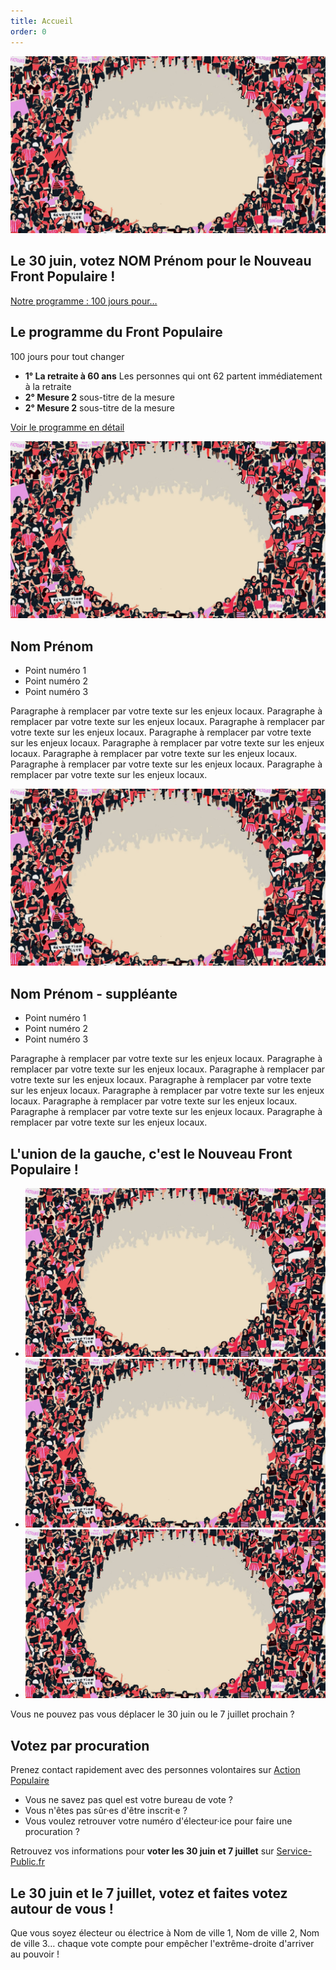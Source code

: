 ```yaml
---
title: Accueil
order: 0
---
```


<section class="entete">
  <!-- Ci-dessous la photo de votre candidat·e -->
  <img alt="Nom Prénom candidat pour le Front Populaire le 30 juin" src="./images/Illu_FP.jpg">

<h1>Le 30 juin, votez NOM Prénom pour le Nouveau Front Populaire !</h1>

  <a href="">Notre programme : 100 jours pour…</a>

</section>

<section class="programme">

  <h2>Le programme du Front Populaire</h2>
<span>100 jours pour tout changer</span>

<ul>
  <li>
    <strong>1° La retraite à 60 ans</strong>
    Les personnes qui ont 62 partent immédiatement à la retraite
  </li>
  <li>
    <strong>2° Mesure 2</strong>
    sous-titre de la mesure
  </li>
  <li>
    <strong>2° Mesure 2</strong>
    sous-titre de la mesure
  </li>
</ul>

  <a href="">Voir le programme en détail</a>


</section>

<section class="candidature">
  <!-- Ci-dessous la photo de votre candidat·e -->
  <img alt="Nom Prénom candidat pour le Front Populaire le 30 juin" src="./images/Illu_FP.jpg">

<h2>Nom Prénom</h2>

  <!-- Ci-dessous 3 points à retenir sur votre candidat·e (faire court !) -->
<ul>
  <li>
    Point numéro 1
  </li>
  <li>
    Point numéro 2
  </li>
  <li>
    Point numéro 3
  </li>
</ul>

  <!-- Ci-dessous un petit texte reprenant 2 ou 3 mesures nationales en les déclinant sur les impacts locaux. -->
Paragraphe à remplacer par votre texte sur les enjeux locaux. Paragraphe à remplacer par votre texte sur les enjeux locaux. Paragraphe à remplacer par votre texte sur les enjeux locaux. Paragraphe à remplacer par votre texte sur les enjeux locaux. Paragraphe à remplacer par votre texte sur les enjeux locaux. Paragraphe à remplacer par votre texte sur les enjeux locaux. Paragraphe à remplacer par votre texte sur les enjeux locaux. Paragraphe à remplacer par votre texte sur les enjeux locaux. 

<!-- Si besoin car non présent·e sur la 1e photo, ci-dessous la photo de votre suppléant·e -->
  <img alt="Nom Prénom suppléante pour le Front Populaire le 30 juin" src="./images/Illu_FP.jpg">

<h2>Nom Prénom - suppléante</h2>

  <!-- Ci-dessous 3 points à retenir sur votre candidat·e (faire court !) -->
<ul>
  <li>
    Point numéro 1
  </li>
  <li>
    Point numéro 2
  </li>
  <li>
    Point numéro 3
  </li>
</ul>

  <!-- Ci-dessous un petit texte reprenant 2 ou 3 mesures nationales en les déclinant sur les impacts locaux. -->
Paragraphe à remplacer par votre texte sur les enjeux locaux. Paragraphe à remplacer par votre texte sur les enjeux locaux. Paragraphe à remplacer par votre texte sur les enjeux locaux. Paragraphe à remplacer par votre texte sur les enjeux locaux. Paragraphe à remplacer par votre texte sur les enjeux locaux. Paragraphe à remplacer par votre texte sur les enjeux locaux. Paragraphe à remplacer par votre texte sur les enjeux locaux. Paragraphe à remplacer par votre texte sur les enjeux locaux. 

  
</section>

<section class="logos_partis">

  <h2>L'union de la gauche, c'est le Nouveau Front Populaire !</h2>

<ul>
  <li>
      <img alt="logo" src="./images/Illu_FP.jpg">

  </li>
  <li>
    <img alt="logo" src="./images/Illu_FP.jpg">
  </li>
  <li>
    <img alt="logo" src="./images/Illu_FP.jpg">
  </li>
</ul>

</section>

<section class="procuration">

Vous ne pouvez pas vous déplacer le 30 juin ou le 7 juillet prochain ?

<h2>Votez par procuration</h2>

Prenez contact rapidement avec des personnes volontaires sur <a href="https://actionpopulaire.fr/procuration">Action Populaire</a>

</section>

<section class="inscription">

<ul>
<li>Vous ne savez pas quel est votre bureau de vote ?</li>
<li>Vous n'êtes pas sûr·es d'être inscrit·e ?</li>
<li>Vous voulez retrouver votre numéro d'électeur·ice pour faire une procuration ?</li>
</ul>

Retrouvez vos informations pour <strong>voter les 30 juin et 7 juillet</strong> sur <a href="https://www.service-public.fr/particuliers/vosdroits/R51788">Service-Public.fr</a>

</section>


<section class="villes">

<h2>Le 30 juin et le 7 juillet, votez et faites votez autour de vous !</h2>

<!-- Ci-dessous listez les villes de votre circonscription pour aider les moteurs de recherche à trouver votre site -->

Que vous soyez électeur ou électrice à Nom de ville 1, Nom de ville 2, Nom de ville 3… chaque vote compte pour empêcher l'extrême-droite d'arriver au pouvoir !

</section>

